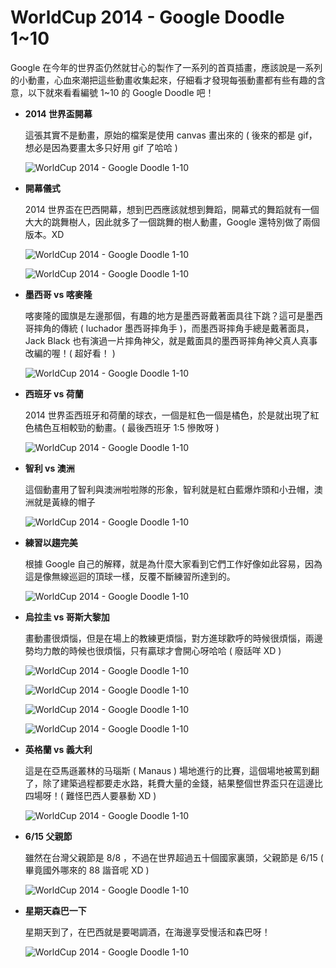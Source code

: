 # WorldCup 2014 - Google Doodle 1~10 

Google 在今年的世界盃仍然就甘心的製作了一系列的首頁插畫，應該說是一系列的小動畫，心血來潮把這些動畫收集起來，仔細看才發現每張動畫都有些有趣的含意，以下就來看看編號 1~10 的 Google Doodle 吧！

- **2014 世界盃開幕**  

	這張其實不是動畫，原始的檔案是使用 canvas 畫出來的 ( 後來的都是 gif，想必是因為要畫太多只好用 gif 了哈哈 )

	![WorldCup 2014 - Google Doodle 1-10](/img/articles/201407/wordcup2014_01.gif)

- **開幕儀式**  

	2014 世界盃在巴西開幕，想到巴西應該就想到舞蹈，開幕式的舞蹈就有一個大大的跳舞樹人，因此就多了一個跳舞的樹人動畫，Google 還特別做了兩個版本。XD

	![WorldCup 2014 - Google Doodle 1-10](/img/articles/201407/worldcup2014_02_1.gif) 

	![WorldCup 2014 - Google Doodle 1-10](/img/articles/201407/worldcup2014_02_2.gif)

- **墨西哥 vs 喀麥隆**  

	喀麥隆的國旗是左邊那個，有趣的地方是墨西哥戴著面具往下跳？這可是墨西哥摔角的傳統 ( luchador 墨西哥摔角手 )，而墨西哥摔角手總是戴著面具，Jack Black 也有演過一片摔角神父，就是戴面具的墨西哥摔角神父真人真事改編的喔！( 超好看！ )

	![WorldCup 2014 - Google Doodle 1-10](/img/articles/201407/worldcup2014_03.gif)

- **西班牙 vs 荷蘭**  

	2014 世界盃西班牙和荷蘭的球衣，一個是紅色一個是橘色，於是就出現了紅色橘色互相較勁的動畫。( 最後西班牙 1:5 慘敗呀 )

	![WorldCup 2014 - Google Doodle 1-10](/img/articles/201407/worldcup2014_04.gif)

- **智利 vs 澳洲**  

	這個動畫用了智利與澳洲啦啦隊的形象，智利就是紅白藍爆炸頭和小丑帽，澳洲就是黃綠的帽子

	![WorldCup 2014 - Google Doodle 1-10](/img/articles/201407/worldcup2014_05.gif)

- **練習以趨完美**  

	根據 Google 自己的解釋，就是為什麼大家看到它們工作好像如此容易，因為這是像無線巡迴的頂球一樣，反覆不斷練習所達到的。

	![WorldCup 2014 - Google Doodle 1-10](/img/articles/201407/worldcup2014_06.gif)

- **烏拉圭 vs 哥斯大黎加**  

	畫動畫很煩惱，但是在場上的教練更煩惱，對方進球歡呼的時候很煩惱，兩邊勢均力敵的時候也很煩惱，只有贏球才會開心呀哈哈 ( 廢話咩 XD )

	![WorldCup 2014 - Google Doodle 1-10](/img/articles/201407/worldcup2014_07_1.gif)

	![WorldCup 2014 - Google Doodle 1-10](/img/articles/201407/worldcup2014_07_2.gif)

	![WorldCup 2014 - Google Doodle 1-10](/img/articles/201407/worldcup2014_07_3.gif)

	![WorldCup 2014 - Google Doodle 1-10](/img/articles/201407/worldcup2014_07_4.gif)

- **英格蘭 vs 義大利**  

	這是在亞馬遜叢林的马瑙斯 ( Manaus ) 場地進行的比賽，這個場地被罵到翻了，除了建築過程都要走水路，耗費大量的金錢，結果整個世界盃只在這邊比四場呀！( 難怪巴西人要暴動 XD )

	![WorldCup 2014 - Google Doodle 1-10](/img/articles/201407/worldcup2014_08.gif)

- **6/15 父親節**  

	雖然在台灣父親節是 8/8 ，不過在世界超過五十個國家裏頭，父親節是 6/15 ( 畢竟國外哪來的 88 諧音呢 XD )

	![WorldCup 2014 - Google Doodle 1-10](/img/articles/201407/worldcup2014_09.gif)

- **星期天森巴一下**  

	星期天到了，在巴西就是要喝調酒，在海邊享受慢活和森巴呀！

	![WorldCup 2014 - Google Doodle 1-10](/img/articles/201407/worldcup2014_10.gif)
